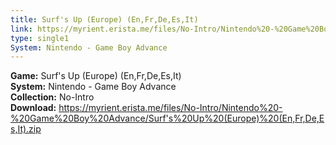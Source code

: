 ```yaml
---
title: Surf's Up (Europe) (En,Fr,De,Es,It)
link: https://myrient.erista.me/files/No-Intro/Nintendo%20-%20Game%20Boy%20Advance/Surf's%20Up%20(Europe)%20(En,Fr,De,Es,It).zip
type: single1
System: Nintendo - Game Boy Advance
---
```

<b>Game:</b> Surf's Up (Europe) (En,Fr,De,Es,It)<br>
<b>System:</b> Nintendo - Game Boy Advance<br>
<b>Collection:</b> No-Intro<br>
<b>Download:</b> https://myrient.erista.me/files/No-Intro/Nintendo%20-%20Game%20Boy%20Advance/Surf's%20Up%20(Europe)%20(En,Fr,De,Es,It).zip